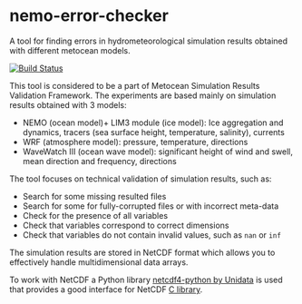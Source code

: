 # nemo-error-checker

A tool for finding errors in hydrometeorological simulation results obtained with different metocean models.

[![Build Status](https://travis-ci.com/J3FALL/nemo-error-checker.svg?branch=master)](https://travis-ci.com/J3FALL/nemo-error-checker)

This tool is considered to be a part of Metocean Simulation Results Validation Framework. 
The experiments are based mainly on simulation results obtained with 3 models:
- NEMO (ocean model)+ LIM3 module (ice model): Ice aggregation and dynamics, tracers (sea surface height, temperature, salinity), currents
- WRF (atmosphere model): pressure, temperature, directions
- WaveWatch III (ocean wave model): significant height of wind and swell, mean direction and frequency, directions

The tool focuses on technical validation of simulation results, such as:
- Search for some missing resulted files
- Search for some for fully-corrupted files or with incorrect meta-data
- Check for the presence of all variables
- Check that variables correspond to correct dimensions
- Check that variables do not contain invalid values, such as `nan` or `inf`

The simulation results are stored in NetCDF format which allows you to effectively handle multidimensional data arrays.

To work with NetCDF a Python library [netcdf4-python by Unidata](https://github.com/Unidata/netcdf4-python) is used that provides a good interface for NetCDF [C library](https://github.com/Unidata/netcdf-c).
